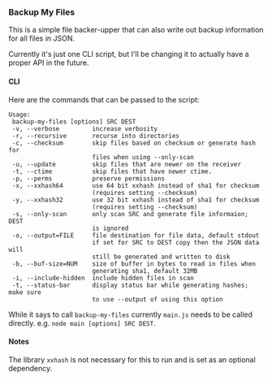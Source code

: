 ### Backup My Files

This is a simple file backer-upper that can also write out backup information
for all files in JSON.

Currently it's just one CLI script, but I'll be changing it to actually have a
proper API in the future.


#### CLI

Here are the commands that can be passed to the script:

```
Usage:
 backup-my-files [options] SRC DEST
 -v, --verbose         increase verbosity
 -r, --recursive       recurse into directories
 -c, --checksum        skip files based on checksum or generate hash for
                       files when using --only-scan
 -u, --update          skip files that are newer on the receiver
 -t, --ctime           skip files that have newer ctime.
 -p, --perms           preserve permissions
 -x, --xxhash64        use 64 bit xxhash instead of sha1 for checksum
                       (requires setting --checksum)
 -y, --xxhash32        use 32 bit xxhash instead of sha1 for checksum
                       (requires setting --checksum)
 -s, --only-scan       only scan SRC and generate file informaion; DEST
                       is ignored
 -o, --output=FILE     file destination for file data, default stdout
                       if set for SRC to DEST copy then the JSON data will
                       still be generated and written to disk
 -b, --buf-size=NUM    size of buffer in bytes to read in files when
                       generating sha1, default 32MB
 -i, --include-hidden  include hidden files in scan
 -t, --status-bar      display status bar while generating hashes; make sure
                       to use --output of using this option
```

While it says to call `backup-my-files` currently `main.js` needs to be called
directly. e.g. `node main [options] SRC DEST`.


#### Notes

The library `xxhash` is not necessary for this to run and is set as an optional
dependency.
